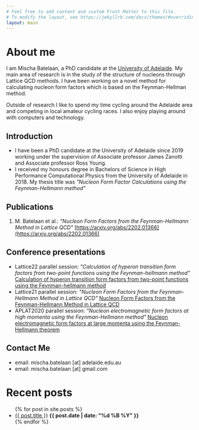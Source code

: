 ```yaml
---
# Feel free to add content and custom Front Matter to this file.
# To modify the layout, see https://jekyllrb.com/docs/themes/#overriding-theme-defaults
layout: main
---
```


# About me

I am Mischa Batelaan, a PhD candidate at the [University of Adelaide](https://www.adelaide.edu.au). My main area of research is in the study of the structure of nucleons through Lattice QCD methods. I have been working on a novel method for calculating nucleon form factors which is based on the Feynman-Hellman method.

Outside of research I like to spend my time cycling around the Adelaide area and competing in local amateur cycling races. I also enjoy playing around with computers and technology.

## Introduction
- I have been a PhD candidate at the University of Adelaide since 2019 working under the supervision of Associate professor James Zanotti and Associate professor Ross Young.
- I received my honours degree in Bachelors of Science in High Performance Computational Physics from the University of Adelaide in 2018. My thesis title was _"Nucleon Form Factor Calculations using the Feynman-Hellmann method"_


## Publications
1. M. Batelaan et al.: _"Nucleon Form Factors from the Feynman-Hellmann Method in Lattice QCD"_ [https://arxiv.org/abs/2202.01366](https://arxiv.org/abs/2202.01366)

## Conference presentations
- Lattice22 parallel session: _"Calculation of hyperon transition form factors from two-point functions using the Feynman-hellmann method"_ [Calculation of hyperon transition form factors from two-point functions using the Feynman-hellmann method](https://indico.hiskp.uni-bonn.de/event/40/contributions/531/)
- Lattice21 parallel session: _"Nucleon Form Factors from the Feynman-Hellmann Method in Lattice QCD"_ [Nucleon Form Factors from the Feynman-Hellmann Method in Lattice QCD](https://indico.cern.ch/event/1006302/contributions/4381736/)
- APLAT2020 parallel session: _"Nucleon electromagnetic form factors at high momenta using the Feynman-Hellmann method"_ [Nucleon electromagnetic form factors at large momenta using the Feynman-Hellmann theorem](https://conference-indico.kek.jp/event/113/contributions/2066/)

## Contact Me
- email: mischa.batelaan [at] adelaide.edu.au
- email: mischa.batelaan [at] gmail.com

# Recent posts

<ul>
  {% for post in site.posts %}
    <li>
    <a href="{{ post.url }}">{{ post.title }}</a> <b>{{ post.date | date: "%d %B %Y" }}</b> 
    </li>
  {% endfor %}
</ul>

